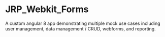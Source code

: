 # JRP_Webkit_Forms
A custom angular 8 app demonstrating multiple mock use cases including user management, data management / CRUD, webforms, and reporting.
